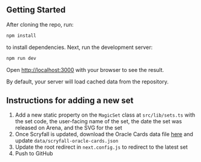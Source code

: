 ## Getting Started

After cloning the repo, run:

```bash
npm install
```

to install dependencies. Next, run the development server:

```bash
npm run dev
```

Open [http://localhost:3000](http://localhost:3000) with your browser to see the result.

By default, your server will load cached data from the repository.

## Instructions for adding a new set

1. Add a new static property on the `MagicSet` class at `src/lib/sets.ts` with the set code, the user-facing name of the set, the date the set was released on Arena, and the SVG for the set
2. Once Scryfall is updated, download the Oracle Cards data file [here](https://scryfall.com/docs/api/bulk-data) and update `data/scryfall-oracle-cards.json`
3. Update the root redirect in `next.config.js` to redirect to the latest set
4. Push to GitHub
